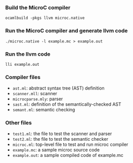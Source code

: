 ### Build the MicroC compiler

```
ocamlbuild -pkgs llvm microc.native
```

### Run the MicroC compiler and generate llvm code
```
./microc.native -l example.mc > example.out
```

### Run the llvm code
```
lli example.out
```

### Compiler files
-  `ast.ml`: abstract syntax tree (AST) definition
-  `scanner.mll`: scanner
-  `microcparse.mly`: parser
-  `sast.ml`: definition of the semantically-checked AST
-  `semant.ml`: semantic checking

### Other files

- `test1.ml`: the file to test the scanner and parser
- `test2.ml`: the file to test the semantic checker
- `microc.ml`: top-level file to test and run microc compiler
- `example.mc`: a sample microc source code
- `example.out`: a sample compiled code of example.mc
